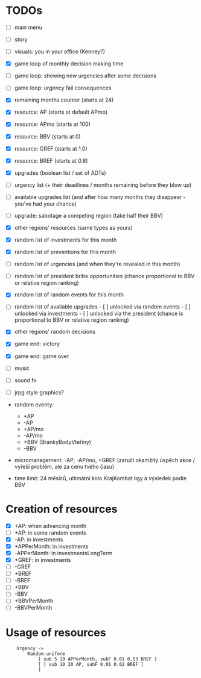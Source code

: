 # TODOs

- [ ] main menu

- [ ] story

- [ ] visuals: you in your office (Kenney?)

- [x] game loop of monthly decision making time
- [ ] game loop: showing new urgencies after some decisions
- [ ] game loop: urgency fail consequences

- [x] remaining months counter (starts at 24)
- [x] resource: AP (starts at default APmo)
- [x] resource: APmo (starts at 100)
- [x] resource: BBV (starts at 0)
- [x] resource: GREF (starts at 1.0)
- [x] resource: BREF (starts at 0.8)
- [x] upgrades (boolean list / set of ADTs)
- [ ] urgency list (+ their deadlines / months remaining before they blow up)
- [ ] available upgrades list (and after how many months they disappear - you've had your chance)

- [ ] upgrade: sabotage a competing region (take half their BBV)

- [x] other regions' resources (same types as yours)

- [x] random list of investments for this month
- [x] random list of preventions for this month
- [ ] random list of urgencies (and when they're revealed in this month)
- [ ] random list of president bribe opportunities (chance proportional to BBV or relative region ranking)
- [x] random list of random events for this month
- [ ] random list of available upgrades
      - [ ] unlocked via random events
      - [ ] unlocked via investments
      - [ ] unlocked via the president (chance is proportional to BBV or relative region ranking)

- [x] other regions' random decisions

- [x] game end: victory
- [x] game end: game over

- [ ] music
- [ ] sound fx
- [ ] jrpg style graphics?


* random eventy:
  * +AP
  * -AP
  * +AP/mo
  * -AP/mo
  * +BBV (BrankyBodyVteřiny)
  * -BBV


* micromanagement: -AP, -AP/mo, +GREF (zaručí okamžitý úspěch akce / vyřeší problém, ale za cenu tvého času)

* time limit: 24 měsíců, ultimátní kolo KrajKombat ligy a výsledek podle BBV



# Creation of resources
- [x] +AP: when advancing month
- [ ] +AP: in some random events
- [x] -AP: in investments
- [x] +APPerMonth: in investments
- [x] -APPerMonth: in investmentsLongTerm
- [x] +GREF: in investments
- [ ] -GREF
- [ ] +BREF
- [ ] -BREF
- [ ] +BBV
- [ ] -BBV
- [ ] +BBVPerMonth
- [ ] -BBVPerMonth

# Usage of resources



        Urgency ->
            Random.uniform
                [ sub 5 10 APPerMonth, subF 0.01 0.03 BREF ]
                [ [ sub 10 20 AP, subF 0.01 0.02 BREF ]
                ]
